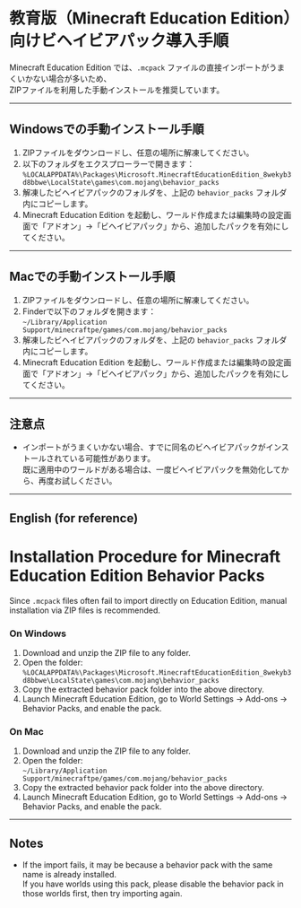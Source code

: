 # 教育版（Minecraft Education Edition）向けビヘイビアパック導入手順

Minecraft Education Edition では、`.mcpack` ファイルの直接インポートがうまくいかない場合が多いため、  
ZIPファイルを利用した手動インストールを推奨しています。

---

## Windowsでの手動インストール手順

1. ZIPファイルをダウンロードし、任意の場所に解凍してください。  
2. 以下のフォルダをエクスプローラーで開きます：  
`%LOCALAPPDATA%\Packages\Microsoft.MinecraftEducationEdition_8wekyb3d8bbwe\LocalState\games\com.mojang\behavior_packs`
3. 解凍したビヘイビアパックのフォルダを、上記の `behavior_packs` フォルダ内にコピーします。  
4. Minecraft Education Edition を起動し、ワールド作成または編集時の設定画面で「アドオン」→「ビヘイビアパック」から、追加したパックを有効にしてください。

---

## Macでの手動インストール手順

1. ZIPファイルをダウンロードし、任意の場所に解凍してください。  
2. Finderで以下のフォルダを開きます：  
`~/Library/Application Support/minecraftpe/games/com.mojang/behavior_packs`
3. 解凍したビヘイビアパックのフォルダを、上記の `behavior_packs` フォルダ内にコピーします。  
4. Minecraft Education Edition を起動し、ワールド作成または編集時の設定画面で「アドオン」→「ビヘイビアパック」から、追加したパックを有効にしてください。

---

## 注意点

- インポートがうまくいかない場合、すでに同名のビヘイビアパックがインストールされている可能性があります。  
  既に適用中のワールドがある場合は、一度ビヘイビアパックを無効化してから、再度お試しください。

---

## English (for reference)

# Installation Procedure for Minecraft Education Edition Behavior Packs

Since `.mcpack` files often fail to import directly on Education Edition, manual installation via ZIP files is recommended.

### On Windows

1. Download and unzip the ZIP file to any folder.  
2. Open the folder:  
`%LOCALAPPDATA%\Packages\Microsoft.MinecraftEducationEdition_8wekyb3d8bbwe\LocalState\games\com.mojang\behavior_packs`
3. Copy the extracted behavior pack folder into the above directory.  
4. Launch Minecraft Education Edition, go to World Settings → Add-ons → Behavior Packs, and enable the pack.

### On Mac

1. Download and unzip the ZIP file to any folder.  
2. Open the folder:  
`~/Library/Application Support/minecraftpe/games/com.mojang/behavior_packs`
3. Copy the extracted behavior pack folder into the above directory.  
4. Launch Minecraft Education Edition, go to World Settings → Add-ons → Behavior Packs, and enable the pack.

---

## Notes

- If the import fails, it may be because a behavior pack with the same name is already installed.  
  If you have worlds using this pack, please disable the behavior pack in those worlds first, then try importing again.
